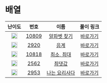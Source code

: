 # 배열

| 난이도 | 번호 | 이름 | 풀이 링크 |
| :--: | :--: | :--------------------------: | :------: |
| <img height="20px" width="20px" src="https://static.solved.ac/tier_small/4.svg"/> | [10809](https://www.acmicpc.net/problem/10809) | [알파벳 찾기](https://www.acmicpc.net/problem/10809) | [바로가기](./p10809/Main.java) |
| <img height="20px" width="20px" src="https://static.solved.ac/tier_small/4.svg"/> | [2920](https://www.acmicpc.net/problem/2920) | [음계](https://www.acmicpc.net/problem/2920) | [바로가기](./p2920/Main.java) | [바로가기](https://www.acmicpc.net/problem/2920) |
| <img height="20px" width="20px" src="https://static.solved.ac/tier_small/3.svg"/> | [10818](https://www.acmicpc.net/problem/10818) | [최소, 최대](https://www.acmicpc.net/problem/10818) | [바로가기](./p10818/Main.java) | [바로가기](https://www.acmicpc.net/problem/10818) |
| <img height="20px" width="20px" src="https://static.solved.ac/tier_small/3.svg"/> | [2562](https://www.acmicpc.net/problem/2562) | [최댓값](https://www.acmicpc.net/problem/2562) | [바로가기](./p2562/Main.java) | [바로가기](https://www.acmicpc.net/problem/2562) |
| <img height="20px" width="20px" src="https://static.solved.ac/tier_small/3.svg"/> | [2953](https://www.acmicpc.net/problem/2953) | [나는 요리사다](https://www.acmicpc.net/problem/2953) | [바로가기](./p2953/Main.java) | [바로가기](https://www.acmicpc.net/problem/2953) |